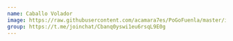 ```yaml
---
name: Caballo Volador
image: https://raw.githubusercontent.com/acamara7es/PoGoFuenla/master/images/gyms/caballo.jpg
group: https://t.me/joinchat/Cbanq0yswi1eu6rsqL9E0g
---
```


